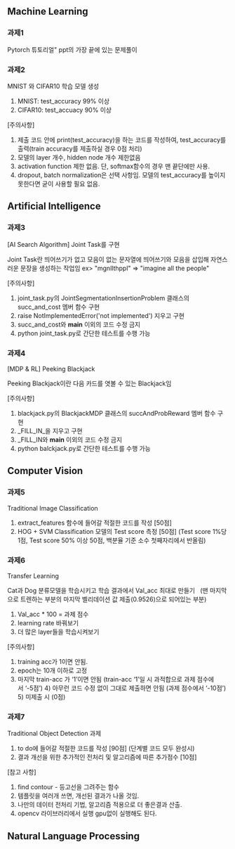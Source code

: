 ## Machine Learning
### 과제1
Pytorch 튜토리얼" ppt의 가장 끝에 있는 문제풀이

### 과제2
MNIST 와 CIFAR10 학습 모델 생성
1. MNIST: test_accuracy 99% 이상
2. CIFAR10: test_accuacy 90% 이상

[주의사항]
1) 제출 코드 안에 print(test_accuracy)을 하는 코드를 작성하여, test_accuracy를 출력(train accuracy를 제출하실 경우 0점 처리)
2) 모델의 layer 개수, hidden node 개수 제한없음
3) activation function 제한 없음. 단, softmax함수의 경우 맨 끝단에만 사용.
4) dropout, batch normalization은 선택 사항임. 모델의 test_accuracy를 높이지 못한다면 굳이 사용할 필요 없음.

## Artificial Intelligence
### 과제3
[AI Search Algorithm] Joint Task를 구현

Joint Task란 띄어쓰기가 없고 모음이 없는 문자열에 띄어쓰기와 모음을 삽입해 자연스러운 문장을 생성하는 작업임
ex> "mgnllthppl" => "imagine all the people"

[주의사항]
1) joint_task.py의 JointSegmentationInsertionProblem 클래스의 succ_and_cost 멤버 함수 구현
2) raise NotImplementedError('not implemented') 지우고 구현
3) succ_and_cost와 __main__ 이외의 코드 수정 금지
4) python joint_task.py로 간단한 테스트를 수행 가능

### 과제4
[MDP & RL] Peeking Blackjack

Peeking Blackjack이란 다음 카드를 엿볼 수 있는 Blackjack임

[주의사항]
1) blackjack.py의 BlackjackMDP 클래스의 succAndProbReward 멤버 함수 구현
2) _FILL_IN_을 지우고 구현
3) _FILL_IN와 __main__ 이외의 코드 수정 금지
4) python balckjack.py로 간단한 테스트를 수행 가능

## Computer Vision
### 과제5 
Traditional Image Classification

1) extract_features 함수에 들어갈 적절한 코드를 작성 [50점]
2) HOG + SVM Classification 모델의 Test score 측정 [50점]
(Test score 1%당 1점, Test score 50% 이상 50점, 백분율 기준 소수 첫째자리에서 반올림)

### 과제6 
Transfer Learning

Cat과 Dog 분류모델을 학습시키고 학습 결과에서 Val_acc 최대로 만들기  
(맨 마지막으로 트렌하는 부분의 마지막 벨리데이션 값 제출(0.9526)으로 되어있는 부분)
1. Val_acc * 100 = 과제 점수
2. learning rate 바꿔보기
3. 더 많은 layer들을 학습시켜보기

[주의사항]
1) training acc가 1이면 안됨.
2) epoch는 10개 이하로 고정
3) 마지막 train-acc 가 ‘1’이면 안됨 (train-acc ‘1’일 시 과적합으로 과제 점수에서 ‘-5점’) 4) 아무런 코드 수정 없이 그대로 제출하면 안됨 (과제 점수에서 ‘-10점’) 5) 미제출 시 (0점)

### 과제7
Traditional Object Detection 과제

1. to do에 들어갈 적절한 코드를 작성 [90점] (단계별 코드 모두 완성시)
2. 결과 개선을 위한 추가적인 전처리 및 알고리즘에 따른 추가점수 [10점]

[참고 사항]
1) find contour - 등고선을 그려주는 함수
2) 템플릿을 여러개 쓰면, 개선된 결과가 나올 것임. 
3) 나만의 데이터 전처리 기법, 알고리즘 적용으로 더 좋은결과 산출.
4) opencv 라이브러리에서 실행 gpu없이 실행해도 된다.

## Natural Language Processing

